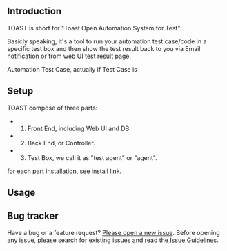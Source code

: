 ## Introduction

TOAST is short for "Toast Open Automation System for Test". 

Basicly speaking, it's a tool to run your automation test case/code in a specific test box and then show the test result back to you via Email notification or from web UI test result page.

Automation Test Case, actually if Test Case is  


## Setup 

TOAST compose of three parts:
* 1. Front End, including Web UI and DB.
* 2. Back End, or Controller.
* 3. Test Box, we call it as "test agent" or "agent".

for each part installation, see [install link](http://github.com/taobao/toast/install).


## Usage


## Bug tracker

Have a bug or a feature request? [Please open a new issue](https://github.com/taobao/toast/issues). Before opening any issue, please search for existing issues and read the [Issue Guidelines](https://github.com/taobao/toast/issue-guidelines).

